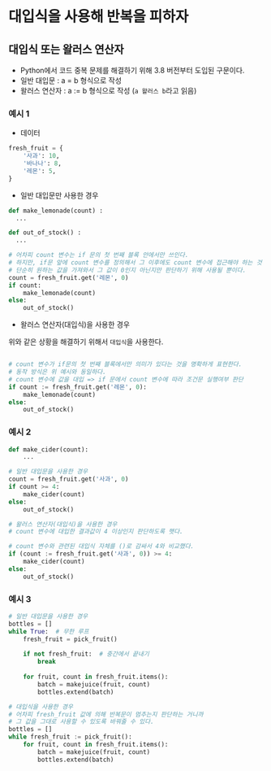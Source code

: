 # 대입식을 사용해 반복을 피하자 

## 대입식 또는 왈러스 연산자

- Python에서 코드 중복 문제를 해결하기 위해 3.8 버전부터 도입된 구문이다.
- 일반 대입문 : a = b 형식으로 작성
- 왈러스 연산자 : a := b 형식으로 작성 (`a 왈러스 b`라고 읽음)

### 예시 1

- 데이터
``` python
fresh_fruit = {
    '사과': 10,
    '바나나': 8,
    '레몬': 5,
}
```

- 일반 대입문만 사용한 경우

``` python
def make_lemonade(count) :
  ...

def out_of_stock() :
  ... 

# 어차피 count 변수는 if 문의 첫 번째 블록 안에서만 쓰인다.
# 하지만, if문 앞에 count 변수를 정의해서 그 이후에도 count 변수에 접근해야 하는 것 처럼 보인다.
# 단순히 원하는 값을 가져와서 그 값이 0인지 아닌지만 판단하기 위해 사용될 뿐이다. 
count = fresh_fruit.get('레몬', 0)
if count:
    make_lemonade(count)
else:
    out_of_stock()

```


- 왈러스 연산자(대입식)을 사용한 경우

위와 같은 상황을 해결하기 위해서 `대입식`을 사용한다. 

``` python

# count 변수가 if문의 첫 번째 블록에서만 의미가 있다는 것을 명확하게 표현한다.
# 동작 방식은 위 예시와 동일하다.
# count 변수에 값을 대입 => if 문에서 count 변수에 따라 조건문 실행여부 판단
if count := fresh_fruit.get('레몬', 0):
    make_lemonade(count)
else:
    out_of_stock()

```

### 예시 2

``` python
def make_cider(count):
    ...

# 일반 대입문을 사용한 경우     
count = fresh_fruit.get('사과', 0)
if count >= 4:
    make_cider(count)
else:
    out_of_stock()

# 왈러스 연산자(대입식)을 사용한 경우
# count 변수에 대입한 결과값이 4 이상인지 판단하도록 햇다.

# count 변수와 관련된 대입식 자체를 ()로 감싸서 4와 비교했다. 
if (count := fresh_fruit.get('사과', 0)) >= 4:
    make_cider(count)
else:
    out_of_stock()

```

### 예시 3 

``` python
# 일반 대입문을 사용한 경우 
bottles = []
while True:  # 무한 루프
    fresh_fruit = pick_fruit()
    
    if not fresh_fruit:  # 중간에서 끝내기
        break
    
    for fruit, count in fresh_fruit.items():
        batch = makejuice(fruit, count)
        bottles.extend(batch)

# 대입식을 사용한 경우
# 어차피 fresh_fruit 값에 의해 반복문이 멈추는지 판단하는 거니까
# 그 값을 그대로 사용할 수 있도록 바꿔줄 수 있다. 
bottles = []
while fresh_fruit := pick_fruit():
    for fruit, count in fresh_fruit.items():
        batch = makejuice(fruit, count)
        bottles.extend(batch)

```




